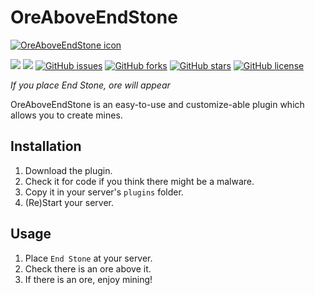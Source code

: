 # OreAboveEndStone
[![OreAboveEndStone icon](https://cdn.rawgit.com/MCPE-PC/OreAboveEndStone/650949ef/favicon.png)](https://github.com/MCPE-PC/OreAboveEndStone)

[![](https://poggit.pmmp.io/ci.shield/MCPE-PC/OreAboveEndStone/OreAboveEndStone)](https://poggit.pmmp.io/ci/MCPE-PC/OreAboveEndStone)
[![](https://poggit.pmmp.io/shield.state/OreAboveEndStone)](https://poggit.pmmp.io/p/OreAboveEndStone)
[![GitHub issues](https://img.shields.io/github/issues/MCPE-PC/OreAboveEndStone.svg)](https://github.com/MCPE-PC/OreAboveEndStone/issues)
[![GitHub forks](https://img.shields.io/github/forks/MCPE-PC/OreAboveEndStone.svg)](https://github.com/MCPE-PC/OreAboveEndStone/network)
[![GitHub stars](https://img.shields.io/github/stars/MCPE-PC/OreAboveEndStone.svg)](https://github.com/MCPE-PC/OreAboveEndStone/stargazers)
[![GitHub license](https://img.shields.io/github/license/MCPE-PC/OreAboveEndStone.svg)](https://github.com/MCPE-PC/OreAboveEndStone/blob/master/LICENSE)

*If you place End Stone, ore will appear*

OreAboveEndStone is an easy-to-use and customize-able plugin which allows you to create mines.
## Installation
1. Download the plugin.
2. Check it for code if you think there might be a malware.
3. Copy it in your server's `plugins` folder.
4. (Re)Start your server.
## Usage
1. Place `End Stone` at your server.
2. Check there is an ore above it.
3. If there is an ore, enjoy mining!

